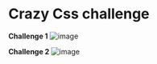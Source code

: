 # Crazy Css challenge

**Challenge 1**
![image](https://github.com/seamoonpandey/css-is-crazy/assets/115852972/1e13804b-c67e-43b3-8a4a-0459353bf91e)


**Challenge 2**
![image](https://github.com/seamoonpandey/css-is-crazy/assets/115852972/5ce92547-81e4-4446-b213-485144d0dead)
